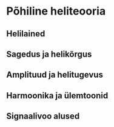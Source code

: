 # Põhiline heliteooria

## Helilained

## Sagedus ja helikõrgus

## Amplituud ja helitugevus

## Harmoonika ja ülemtoonid

## Signaalivoo alused